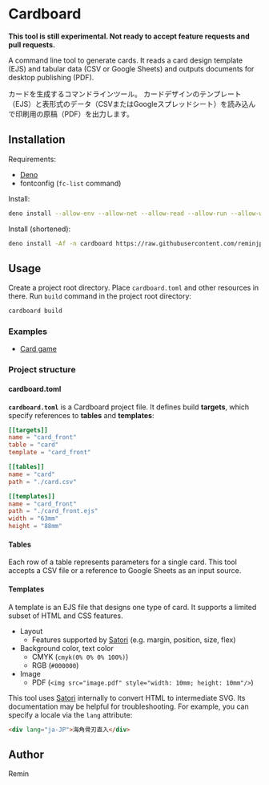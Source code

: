 # Cardboard

**This tool is still experimental.
Not ready to accept feature requests and pull requests.**

A command line tool to generate cards.
It reads a card design template (EJS) and tabular data (CSV or Google Sheets) and outputs documents for desktop publishing (PDF).

カードを生成するコマンドラインツール。
カードデザインのテンプレート（EJS）と表形式のデータ（CSVまたはGoogleスプレッドシート）を読み込んで印刷用の原稿（PDF）を出力します。

## Installation

Requirements:

- [Deno](https://deno.com/)
- fontconfig (`fc-list` command)

Install:

```sh
deno install --allow-env --allow-net --allow-read --allow-run --allow-write --force --name cardboard https://raw.githubusercontent.com/reminjp/cardboard/master/mod.ts
```

Install (shortened):

```sh
deno install -Af -n cardboard https://raw.githubusercontent.com/reminjp/cardboard/master/mod.ts
```

## Usage

Create a project root directory.
Place `cardboard.toml` and other resources in there.
Run `build` command in the project root directory:

```sh
cardboard build
```

### Examples

- [Card game](./examples/card_game)

### Project structure

#### cardboard.toml

**`cardboard.toml`** is a Cardboard project file.
It defines build **targets**, which specify references to **tables** and **templates**:

```toml
[[targets]]
name = "card_front"
table = "card"
template = "card_front"

[[tables]]
name = "card"
path = "./card.csv"

[[templates]]
name = "card_front"
path = "./card_front.ejs"
width = "63mm"
height = "88mm"
```

#### Tables

Each row of a table represents parameters for a single card.
This tool accepts a CSV file or a reference to Google Sheets as an input source.

#### Templates

A template is an EJS file that designs one type of card.
It supports a limited subset of HTML and CSS features.

- Layout
  - Features supported by [Satori](https://github.com/vercel/satori) (e.g. margin, position, size, flex)
- Background color, text color
  - CMYK (`cmyk(0% 0% 0% 100%)`)
  - RGB (`#000000`)
- Image
  - PDF (`<img src="image.pdf" style="width: 10mm; height: 10mm"/>`)

This tool uses [Satori](https://github.com/vercel/satori) internally to convert HTML to intermediate SVG.
Its documentation may be helpful for troubleshooting.
For example, you can specify a locale via the `lang` attribute:

```html
<div lang="ja-JP">海角骨刃直入</div>
```

## Author

Remin
